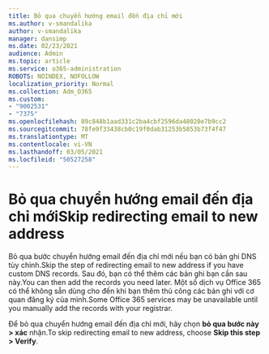 ```yaml
---
title: Bỏ qua chuyển hướng email đến địa chỉ mới
ms.author: v-smandalika
author: v-smandalika
manager: dansimp
ms.date: 02/23/2021
audience: Admin
ms.topic: article
ms.service: o365-administration
ROBOTS: NOINDEX, NOFOLLOW
localization_priority: Normal
ms.collection: Adm_O365
ms.custom:
- "9002531"
- "7375"
ms.openlocfilehash: 89c848b1aad331c2ba4cbf2596da48020e7b9cc2
ms.sourcegitcommit: 78fe9f33438cb0c19f0dab31253b5853b73f4f47
ms.translationtype: MT
ms.contentlocale: vi-VN
ms.lasthandoff: 03/05/2021
ms.locfileid: "50527258"
---
```

# <a name="skip-redirecting-email-to-new-address"></a><span data-ttu-id="bd444-102">Bỏ qua chuyển hướng email đến địa chỉ mới</span><span class="sxs-lookup"><span data-stu-id="bd444-102">Skip redirecting email to new address</span></span>

<span data-ttu-id="bd444-103">Bỏ qua bước chuyển hướng email đến địa chỉ mới nếu bạn có bản ghi DNS tùy chỉnh.</span><span class="sxs-lookup"><span data-stu-id="bd444-103">Skip the step of redirecting email to new address if you have custom DNS records.</span></span> <span data-ttu-id="bd444-104">Sau đó, bạn có thể thêm các bản ghi bạn cần sau này.</span><span class="sxs-lookup"><span data-stu-id="bd444-104">You can then add the records you need later.</span></span> <span data-ttu-id="bd444-105">Một số dịch vụ Office 365 có thể không sẵn dùng cho đến khi bạn thêm thủ công các bản ghi với cơ quan đăng ký của mình.</span><span class="sxs-lookup"><span data-stu-id="bd444-105">Some Office 365 services may be unavailable until you manually add the records with your registrar.</span></span>

<span data-ttu-id="bd444-106">Để bỏ qua chuyển hướng email đến địa chỉ mới, hãy chọn **bỏ qua bước này > xác** nhận.</span><span class="sxs-lookup"><span data-stu-id="bd444-106">To skip redirecting email to new address, choose **Skip this step > Verify**.</span></span>